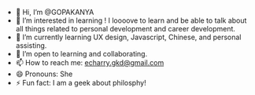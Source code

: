 - 👋 Hi, I’m @GOPAKANYA
- 👀 I’m interested in learning !
 I loooove to learn and be able to talk about all things related to personal development and career development.
- 🌱 I’m currently learning UX design, Javascript, Chinese, and personal assisting.
- 💞️ I’m open to learning and collaborating.
- 📫 How to reach me: echarry.gkd@gmail.com
- 😄 Pronouns: She
- ⚡ Fun fact: I am a geek about philosphy!

<!---
GOPAKANYA/GOPAKANYA is a ✨ special ✨ repository because its `README.md` (this file) appears on your GitHub profile.
You can click the Preview link to take a look at your changes.
--->

